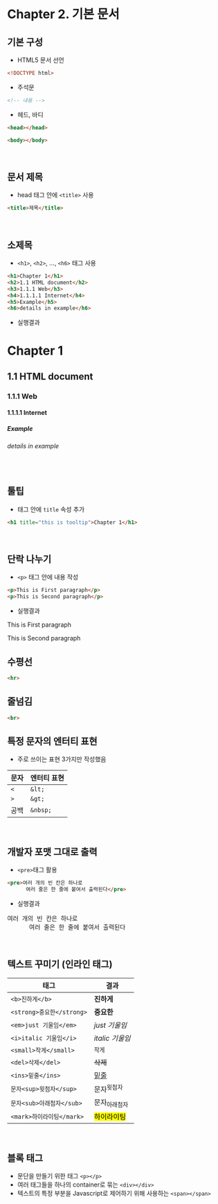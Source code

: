 # Chapter 2. 기본 문서

## 기본 구성
- HTML5 문서 선언
```html
<!DOCTYPE html>
```

- 주석문
```html
<!-- 내용 -->
```

- 헤드, 바디
```html
<head></head>
```
```html
<body></body>
```

<br>

## 문서 제목
- head 태그 안에 ```<title>``` 사용
```html
<title>제목</title>
```

<br>

## 소제목
- ```<h1>```, ```<h2>```, ..., ```<h6>``` 태그 사용
```html
<h1>Chapter 1</h1>
<h2>1.1 HTML document</h2>
<h3>1.1.1 Web</h3>
<h4>1.1.1.1 Internet</h4>
<h5>Example</h5>
<h6>details in example</h6>
```
- 실행결과
<h1>Chapter 1</h1>
<h2>1.1 HTML document</h2>
<h3>1.1.1 Web</h3>
<h4>1.1.1.1 Internet</h4>
<h5>Example</h5>
<h6>details in example</h6>

<br>

## 툴팁
- 태그 안에 ```title``` 속성 추가
```html
<h1 title="this is tooltip">Chapter 1</h1>
```

<br>

## 단락 나누기
- ```<p>``` 태그 안에 내용 작성
```html
<p>This is First paragraph</p>
<p>This is Second paragraph</p>
```
- 실행결과
<p>This is First paragraph</p>
<p>This is Second paragraph</p>

## 수평선
```html
<hr>
```

## 줄넘김
```html
<br>
```

## 특정 문자의 엔터티 표현
- 주로 쓰이는 표현 3가지만 작성했음

| 문자 | 엔터티 표현 |
|------|-------------|
| `<`  | `&lt;`      |
| `>`  | `&gt;`      |
| 공백  | `&nbsp;`   |

<br>

## 개발자 포맷 그대로 출력
- ```<pre>```태그 활용
```html
<pre>여러 개의 빈 칸은 하나로
      여러 줄은 한 줄에 붙여서 출력된다</pre>
```
- 실행결과
<pre>여러 개의 빈 칸은 하나로
      여러 줄은 한 줄에 붙여서 출력된다</pre>

<br>

## 텍스트 꾸미기 (인라인 태그)
|태그                     |   결과                | 
|-------------------------|-----------------------|
|`<b>진하게</b>`           |<b>진하게</b>          |
|`<strong>중요한</strong>` |<strong>중요한</strong>|
|`<em>just 기울임</em>`    |<em>just 기울임</em>   |
|`<i>italic 기울임</i>`    |<i>italic 기울임</i>   |
|`<small>작게</small>`     |<small>작게</small>    |
|`<del>삭제</del>`         |<del>삭제</del>        |
|`<ins>밑줄</ins>`         |<ins>밑줄</ins>        |
|`문자<sup>윗첨자</sup>`   |문자<sup>윗첨자</sup>   |
|`문자<sub>아래첨자</sub>`  |문자<sub>아래첨자</sub>|
|`<mark>하이라이팅</mark>` |<mark>하이라이팅</mark> |

<br>

## 블록 태그
- 문단을 만들기 위한 태그 `<p></p>`
- 여러 태그들을 하나의 container로 묶는 `<div></div>`
- 텍스트의 특정 부분을 Javascript로 제어하기 위해 사용하는 `<span></span>`

